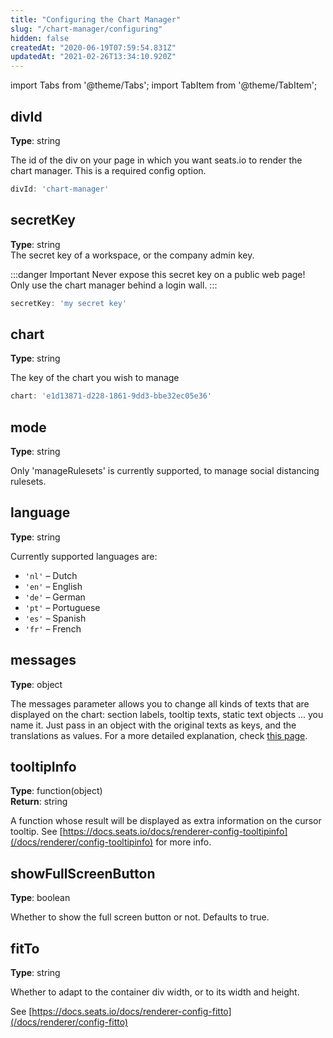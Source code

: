 ```yaml
---
title: "Configuring the Chart Manager"
slug: "/chart-manager/configuring"
hidden: false
createdAt: "2020-06-19T07:59:54.831Z"
updatedAt: "2021-02-26T13:34:10.920Z"
---
```


import Tabs from '@theme/Tabs';
import TabItem from '@theme/TabItem';

## divId
**Type**: string  

The id of the div on your page in which you want seats.io to render the chart manager. This is a required config option.

```javascript
divId: 'chart-manager'
```

## secretKey
**Type**: string  
The secret key of a workspace, or the company admin key.

:::danger Important
Never expose this secret key on a public web page! Only use the chart manager behind a login wall.
:::

```javascript
secretKey: 'my secret key'
```


## chart
**Type**: string  

The key of the chart you wish to manage

```javascript
chart: 'e1d13871-d228-1861-9dd3-bbe32ec05e36'
```

## mode
**Type**: string  

Only 'manageRulesets' is currently supported, to manage social distancing rulesets.

## language
**Type**: string  

Currently supported languages are:
- `'nl'` – Dutch
- `'en'` – English
- `'de'` – German
- `'pt'` – Portuguese
- `'es'` – Spanish
- `'fr'` – French

## messages
**Type**: object  

The messages parameter allows you to change all kinds of texts that are displayed on the chart: section labels, tooltip texts, static text objects ... you name it.
Just pass in an object with the original texts as keys, and the translations as values.
For a more detailed explanation, check [this page](http://support.seats.io/integrating-seats-io/multi-language-i18n-support).

## tooltipInfo
**Type**: function(object)  
**Return**: string

A function whose result will be displayed as extra information on the cursor tooltip.
See [https://docs.seats.io/docs/renderer-config-tooltipinfo](/docs/renderer/config-tooltipinfo) for more info.

## showFullScreenButton
**Type**: boolean  

Whether to show the full screen button or not. Defaults to true.

## fitTo
**Type**: string  

Whether to adapt to the container div width, or to its width and height.

See [https://docs.seats.io/docs/renderer-config-fitto](/docs/renderer/config-fitto)
